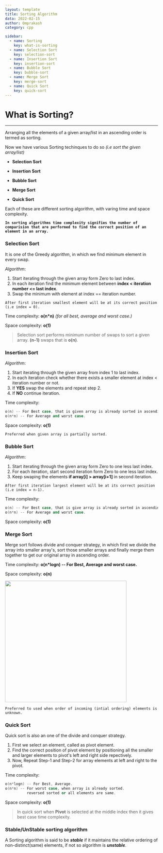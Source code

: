 ```yaml
---
layout: template
title: Sorting Algorithm
data: 2022-02-15
author: Omprakash
category: cpp

sidebar:
  - name: Sorting
    key: what-is-sorting
  - name: Selection Sort
    key: selection-sort
  - name: Insertion Sort
    key: insertion-sort
  - name: Bubble Sort
    key: bubble-sort
  - name: Merge Sort
    key: merge-sort
  - name: Quick Sort
    key: quick-sort
---
```


# What is Sorting?
<hr>
Arranging all the elements of a given array/list in an ascending order is termed as sorting.

Now we have various Sorting techinques to do so _(i.e sort the given array/list)_

- **Selection Sort**

- **Insertion Sort**

- **Bubble Sort**

- **Merge Sort**

- **Quick Sort**

Each of these are different sorting algorithm, with varing time and space complexity.

**`In sorting algorithms time complexity signifies the number of comparision that are performed to find the correct position of an element in an array.`**

### Selection Sort

It is one of the Greedy algorithm, in which we find minimum element in every swap.

_Algorithm_:

1. Start iterating through the given array form Zero to last index.
2. In each iteration find the minimum element between **index < iteration number <= last index**.
3. Swap the minimum with element at index == iteration number.

`After first iteration smallest element will be at its correct position (i.e index = 0). `

Time complexity: **o(n\*n)** _(for all best, average and worst case.)_

Space complexity: **o(1)**

> Selection sort performs minimum number of swaps to sort a given array. **(n-1)** swaps that is **o(n)**.

### Insertion Sort

_Algorithm_:

1. Start iterating through the given array from index 1 to last index.
2. In each iteration check whether there exists a smaller element at index < iteration number or not.
3. If **YES** swap the elements and repeat step 2.
4. If **NO** continue iteration.

Time complexity:

```cpp
o(n) -- For Best case, that is given array is already sorted in ascending order.
o(n*n) -- For Average and worst case.
```

Space complexity: **o(1)**

`Preferred when given array is partially sorted.`

### Bubble Sort

_Algorithm_:

1. Start iterating through the given array form Zero to one less last index.
2. For each iteration, start second iteration form Zero to one less last index.
3. Keep swaping the elements **if array\[i] > array\[i+1]** in second iteration.

`After first iteration largest element will be at its correct position (i.e index = n-1). `

Time complexity:

```cpp
o(n) -- For Best case, that is give array is already sorted in ascending order.
o(n*n) -- For Average and worst case.
```

Space complexity: **o(1)**

### Merge Sort

Merge sort follows divide and conquer strategy, in which first we divide the array into smaller array's, sort those smaller arrays and finally merge them together to get our original array in ascending order.

Time complexity: **o(n\*logn) -- For Best, Average and worst case.**

Space complexity: **o(n)**

 <img src="{{ site.baseurl }}/images/sorting/merge_sort_image.png" class="img-fluid mx-auto d-block" alt="" width="400"/>
 
``Preferred to used when order of incoming (intial ordering) elements is unknown.``
 
### Quick Sort
Quick sort is also an one of the divide and conquer strategy.
1. First we select an element, called as pivot element.
2. Find the correct position of pivot element by positioning all the smaller and larger elements to pivot's left and right side repectively.
3. Now, Repeat Step-1 and Step-2 for array elements at left and right to the pivot.

Time complexity:

```cpp
o(n*logn) -- For Best, Average.
o(n*n) -- For worst case, when array is already sorted.
          reversed sorted or all elements are same.
```

Space complexity: **o(1)**

> In quick sort when **Pivot** is selected at the middle index then it gives best case time complexity.

### Stable/UnStable sorting algorithm

A Sorting algorithm is said to be **_stable_** if it maintains the relative ordering of non-distinct(same) elements, if not so algorithm is **_unstable_**.
